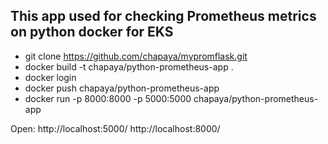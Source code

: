 ## This app used for checking Prometheus metrics on python docker for EKS ##

- git clone https://github.com/chapaya/mypromflask.git
- docker build -t chapaya/python-prometheus-app .
- docker login
- docker push chapaya/python-prometheus-app
- docker run -p 8000:8000 -p 5000:5000 chapaya/python-prometheus-app

Open:
http://localhost:5000/
http://localhost:8000/
